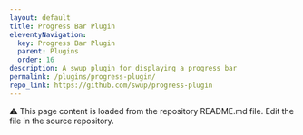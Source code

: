 ```yaml
---
layout: default
title: Progress Bar Plugin
eleventyNavigation:
  key: Progress Bar Plugin
  parent: Plugins
  order: 16
description: A swup plugin for displaying a progress bar
permalink: /plugins/progress-plugin/
repo_link: https://github.com/swup/progress-plugin
---
```


⚠️ This page content is loaded from the repository README.md file. Edit the file in the source repository.
